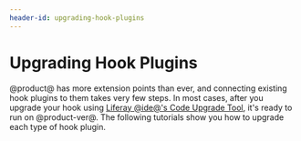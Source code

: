 ```yaml
---
header-id: upgrading-hook-plugins
---
```


# Upgrading Hook Plugins

@product@ has more extension points than ever, and connecting existing hook
plugins to them takes very few steps. In most cases, after you upgrade your
hook using
[Liferay @ide@'s Code Upgrade Tool](/docs/7-1/tutorials/-/knowledge_base/t/adapting-to-liferay-7s-api-with-the-code-upgrade-tool),
it's ready to run on @product-ver@. The following tutorials show you how to
upgrade each type of hook plugin. 
